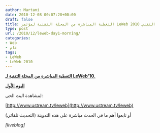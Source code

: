 ```yaml
---
author: Martani
date: 2010-12-08 00:07:28+00:00
draft: false
title: التغطية المباشرة من المجلة التقنية لمؤتمر LeWeb 2010 التقني
type: post
url: /2010/12/leweb-day1-morning/
categories:
- Web
- عام
tags:
- LeWeb
- LeWeb 2010
---
```


**[التغطية المباشرة من المجلة التقنية لـ LeWeb'10.](http://www.it-scoop.com/2010/12/leweb-day1-morning)**




**[اليوم الأول](http://www.it-scoop.com/2010/12/leweb-day1-morning)**




لمشاهدة البث الحي:




[http://www.ustream.tv/leweb](http://www.ustream.tv/leweb)




أو تابعوا أهم ما في الحدث مباشرة على هذه التدوينة (التحديث تلقائي)




<!-- more -->




_[liveblog]_
